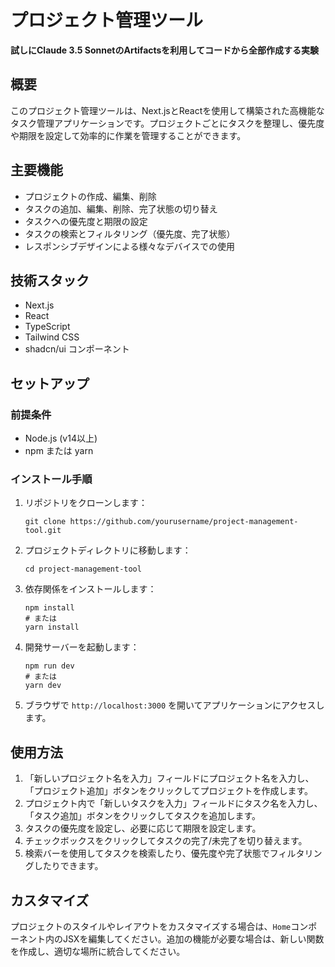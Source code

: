 # プロジェクト管理ツール
**試しにClaude 3.5 SonnetのArtifactsを利用してコードから全部作成する実験**

## 概要
このプロジェクト管理ツールは、Next.jsとReactを使用して構築された高機能なタスク管理アプリケーションです。プロジェクトごとにタスクを整理し、優先度や期限を設定して効率的に作業を管理することができます。

## 主要機能
- プロジェクトの作成、編集、削除
- タスクの追加、編集、削除、完了状態の切り替え
- タスクへの優先度と期限の設定
- タスクの検索とフィルタリング（優先度、完了状態）
- レスポンシブデザインによる様々なデバイスでの使用

## 技術スタック
- Next.js
- React
- TypeScript
- Tailwind CSS
- shadcn/ui コンポーネント

## セットアップ

### 前提条件
- Node.js (v14以上)
- npm または yarn

### インストール手順
1. リポジトリをクローンします：
   ```
   git clone https://github.com/yourusername/project-management-tool.git
   ```

2. プロジェクトディレクトリに移動します：
   ```
   cd project-management-tool
   ```

3. 依存関係をインストールします：
   ```
   npm install
   # または
   yarn install
   ```

4. 開発サーバーを起動します：
   ```
   npm run dev
   # または
   yarn dev
   ```

5. ブラウザで `http://localhost:3000` を開いてアプリケーションにアクセスします。

## 使用方法
1. 「新しいプロジェクト名を入力」フィールドにプロジェクト名を入力し、「プロジェクト追加」ボタンをクリックしてプロジェクトを作成します。
2. プロジェクト内で「新しいタスクを入力」フィールドにタスク名を入力し、「タスク追加」ボタンをクリックしてタスクを追加します。
3. タスクの優先度を設定し、必要に応じて期限を設定します。
4. チェックボックスをクリックしてタスクの完了/未完了を切り替えます。
5. 検索バーを使用してタスクを検索したり、優先度や完了状態でフィルタリングしたりできます。

## カスタマイズ
プロジェクトのスタイルやレイアウトをカスタマイズする場合は、`Home`コンポーネント内のJSXを編集してください。追加の機能が必要な場合は、新しい関数を作成し、適切な場所に統合してください。